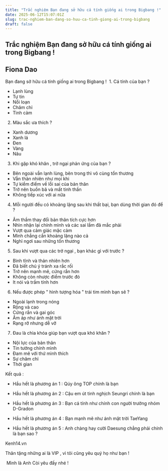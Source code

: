 ```yaml
---
title: "Trắc nghiệm Bạn đang sở hữu cá tính giống ai trong Bigbang !"
date: 2025-06-12T15:07:01Z
slug: trac-nghiem-ban-dang-so-huu-ca-tinh-giong-ai-trong-bigbang
draft: false
---
```


## Trắc nghiệm Bạn đang sở hữu cá tính giống ai trong Bigbang !

## Fiona Dao

Bạn đang sở hữu cá tính giống ai trong Bigbang !​ ​
 ​1. Cá tính của bạn ?
 
- Lạnh lùng
- Tự tin
- Nổi loạn 
- Chăm chỉ
- Tình cảm 
 
2. Màu sắc ưa thích ?
 
- Xanh dương
- Xanh lá
- Đen 
- Vàng
- Nâu 
 
3. Khi gặp khó khăn , trở ngại phản ứng của bạn ?
 
- Bên ngoài vẫn lạnh lùng, bên trong thì vô cùng tổn thương
- Vẫn thản nhiên như mọi khi
- Tự kiểm điểm về lỗi sai của bản thân
- Trở nên buồn bã và mất tinh thần
- Không tiếp xúc với ai nữa 
 
4. Mỗi người đều có khoảng lặng sau khi thất bại, bạn dùng thời gian đó để ?
 
- Âm thầm thay đổi bản thân tích cực hơn
- Nhìn nhận lại chính mình và các sai lầm đã mắc phải
- Vượt qua cảm giác mặc cảm
- Mình chẳng cần khoảng lặng nào cả
- Nghỉ ngơi sau những tổn thương
 
5. Sau khi vượt qua các trở ngại , bạn khác gì với trước ?
 
- Bình tĩnh và thản nhiên hơn 
- Đã biết chú ý tránh xa rắc rối
- Trở nên mạnh mẽ, cứng rắn hơn
- Không còn nhược điểm trước đó 
- It nói và trầm tính hơn
 
6. Nếu được phép " hình tượng hóa " trái tim mình bạn sẽ ?
 
- Ngoài lạnh trong nóng
- Rộng và cao
- Cứng rắn và gai góc
- Âm áp như ánh mặt trời
- Rạng rỡ nhưng dễ vỡ
 
7. Đau là chìa khóa giúp bạn vượt qua khó khăn ?
 
- Nội lực của bản thân
- Tin tưởng chính mình
- Đam mê với thứ mình thích
- Sự chăm chỉ
- Thời gian
 
 Kết quả :
 
- Hầu hết là phương án 1 : Qúy ông TOP chính là bạn
 
-  Hầu hết là phương án 2 : Cậu em út tinh nghịch Seungri chính là bạn
- Hầu hết là phương án 3 : Bạn cá tính như chính con người trưởng nhóm D-Gradon
- Hầu hết là phương án 4 : Bạn mạnh mẽ như ánh mặt trời TaeYang
- Hầu hết là phương án 5 : Anh chàng hay cười Daesung chẳng phải chính là bạn sao ? 
 
Kenh14.vn​ 
 
Thân tặng những ai là VIP , vì tôi cũng yêu quý họ như bạn !
 
 ​​ 
Mình là Anh Còi yêu đấy nhé !​​ ​​ ​ ​ ​
